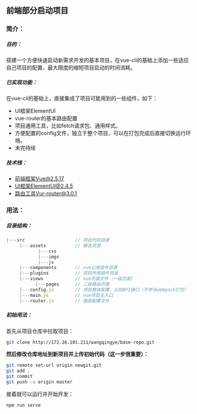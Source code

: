 ## 前端部分启动项目

### 简介：

##### 目的：

搭建一个方便快速启动新需求开发的基本项目，在vue-cli的基础上添加一些适应自己项目的配置，最大限度的缩短项目启动的时间消耗。

##### 已实现功能：

在vue-cli的基础上，直接集成了项目可能用到的一些组件，如下：

- UI框架ElementUI
- vue-router的基本路由配置
- 项目通用工具，比如fetch请求包、通用样式。
- 方便配置的config文件，独立于整个项目，可以在打包完成后直接切换运行环境。
- 未完待续

##### 技术栈：

- 前端框架Vue@2.5.17
- UI框架ElementUI@2.4.5
- 路由工具Vur-router@3.0.1

### 用法：

##### 目录结构：

```javascript
|---src                   // 项目代码目录
     |---assets           // 静态资源
            |---css
            |---imgs
            |---js
     |---components       // vue公用组件目录
     |---plugins          // 项目所用插件目录
     |---views            // vue页面文件（一级页面）
           |---pages      // 二级路由页面
     |---config.js        // 项目整体配置，比如API接口（不参与webpack打包）
     |---main.js          // vue项目主入口
     |---router.js        // 路由配置文件
```

##### 初始用法：

首先从项目仓库中拉取项目：

```bash
git clone http://172.16.101.211/wangqingye/base-repo.git
```

**然后修改仓库地址到新项目并上传初始代码（这一步很重要）：**

```bash
git remote set-url origin newgit.git
git add .
git commit
git push -u origin master
```

接着就可以运行并开始开发：

```bash
npm run serve
```

